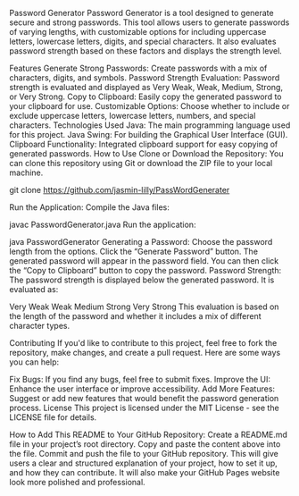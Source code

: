 
Password Generator
Password Generator is a tool designed to generate secure and strong passwords. This tool allows users to generate passwords of varying lengths, with customizable options for including uppercase letters, lowercase letters, digits, and special characters. It also evaluates password strength based on these factors and displays the strength level.

Features
Generate Strong Passwords: Create passwords with a mix of characters, digits, and symbols.
Password Strength Evaluation: Password strength is evaluated and displayed as Very Weak, Weak, Medium, Strong, or Very Strong.
Copy to Clipboard: Easily copy the generated password to your clipboard for use.
Customizable Options: Choose whether to include or exclude uppercase letters, lowercase letters, numbers, and special characters.
Technologies Used
Java: The main programming language used for this project.
Java Swing: For building the Graphical User Interface (GUI).
Clipboard Functionality: Integrated clipboard support for easy copying of generated passwords.
How to Use
Clone or Download the Repository:
You can clone this repository using Git or download the ZIP file to your local machine.


git clone https://github.com/jasmin-lilly/PassWordGenerater

Run the Application:
Compile the Java files:

javac PasswordGenerator.java
Run the application:

java PasswordGenerator
Generating a Password:
Choose the password length from the options.
Click the “Generate Password” button.
The generated password will appear in the password field.
You can then click the “Copy to Clipboard” button to copy the password.
Password Strength:
The password strength is displayed below the generated password. It is evaluated as:

Very Weak
Weak
Medium
Strong
Very Strong
This evaluation is based on the length of the password and whether it includes a mix of different character types.

Contributing
If you'd like to contribute to this project, feel free to fork the repository, make changes, and create a pull request. Here are some ways you can help:

Fix Bugs: If you find any bugs, feel free to submit fixes.
Improve the UI: Enhance the user interface or improve accessibility.
Add More Features: Suggest or add new features that would benefit the password generation process.
License
This project is licensed under the MIT License - see the LICENSE file for details.

How to Add This README to Your GitHub Repository:
Create a README.md file in your project’s root directory.
Copy and paste the content above into the file.
Commit and push the file to your GitHub repository.
This will give users a clear and structured explanation of your project, how to set it up, and how they can contribute. It will also make your GitHub Pages website look more polished and professional.










